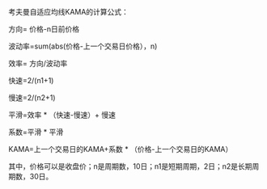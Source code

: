 考夫曼自适应均线KAMA的计算公式：

方向= 价格-n日前价格

波动率=sum(abs(价格-上一个交易日价格），n)

效率= 方向/波动率

快速=2/(n1+1)

慢速=2/(n2+1)

平滑=效率 * （快速-慢速）+ 慢速

系数=平滑 * 平滑

KAMA=上一个交易日的KAMA+系数 * （价格-上一个交易日的KAMA）

其中，价格可以是收盘价；n是周期数，10日；n1是短期周期，2日；n2是长期周期数，30日。
